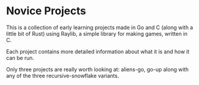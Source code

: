 # Novice Projects
This is a collection of early learning projects made in Go and C (along with a little bit of Rust) using Raylib, a simple library for making games, written in C. 

Each project contains more detailed information about what it is and how it can be run. 

Only three projects are really worth looking at: aliens-go, go-up along with any of the three recursive-snowflake variants. 

